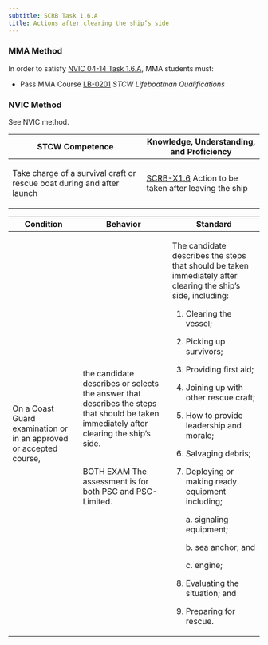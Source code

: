 ```yaml
---
subtitle: SCRB Task 1.6.A 
title: Actions after clearing the ship’s side
---
```



### MMA Method

In order to satisfy  [NVIC 04-14  Task  1.6.A]({{site.baseurl}}/assets/images/nvic-04-14.pdf), MMA students must:

* Pass MMA Course [LB-0201]( {{site.baseurl}}/courses/LB-0201) *STCW Lifeboatman Qualifications*


### NVIC Method

<a onclick="togglevisibility('nvic_methods')" >See NVIC method.</a>

<div id='nvic_methods' class='hide'>

<table>
<thead>
<tr>
<th class='forty'> STCW Competence </th>
<th class='sixty'> Knowledge, Understanding, and Proficiency </th>
</tr>
</thead>




<tbody>
<tr><td markdown='1'>

Take charge of a survival craft or rescue boat during and after launch

</td><td markdown='1'>

[SCRB-X1.6](../../tables/621.html#SCRB-X1.6) Action to be taken after leaving the ship

</td></tr>


</tbody>
</table>


<table>
<thead>
<tr><th class='twenty'>  Condition </th><th class='twenty'> Behavior </th><th  class='sixty'>Standard </th></tr>
</thead>
<tbody >



<tr><td markdown='1'>

On a Coast Guard examination or in an approved or accepted course,

</td><td markdown='1'>

the candidate describes or selects the answer that describes the steps that should be taken immediately after clearing the ship’s side.

<br>

<div class="tooltip">BOTH
EXAM
<span class="tooltiptext">
The assessment is for both PSC and PSC-Limited.
</span>
</div>


</td><td markdown='1'>

The candidate describes the steps that should be taken immediately after clearing the ship’s side, including:

1. Clearing the vessel;
2. Picking up survivors;
3. Providing first aid;
4. Joining up with other rescue craft;
5. How to provide leadership and morale;
6. Salvaging debris;
7. Deploying or making ready equipment including;

     a. signaling equipment;

     b. sea anchor; and
 
     c. engine;

8. Evaluating the situation; and 
9. Preparing for rescue. 

</td></tr>
</tbody>
</table>
</div>
